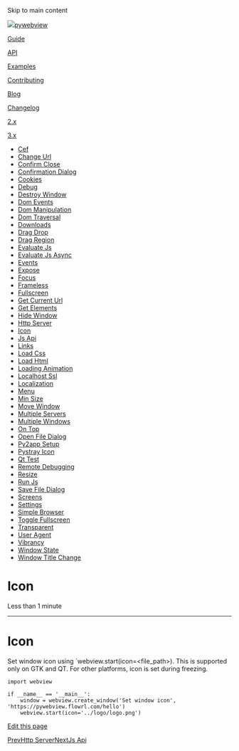 Skip to main content

[![](..\\..\\..\\logo-no-text.png)pywebview](/)

[Guide](/guide/)

[API](/api/)

[Examples](/examples/)

[Contributing](/contributing/)

[Blog](/blog/)

[Changelog](/changelog)

[2.x](https://pywebview.flowrl.com/2.4)

[3.x](https://pywebview.flowrl.com/3.7)

[](https://github.com/r0x0r/pywebview)

  * [Cef](/examples/cef)
  * [Change Url](/examples/change_url)
  * [Confirm Close](/examples/confirm_close)
  * [Confirmation Dialog](/examples/confirmation_dialog)
  * [Cookies](/examples/cookies)
  * [Debug](/examples/debug)
  * [Destroy Window](/examples/destroy_window)
  * [Dom Events](/examples/dom_events)
  * [Dom Manipulation](/examples/dom_manipulation)
  * [Dom Traversal](/examples/dom_traversal)
  * [Downloads](/examples/downloads)
  * [Drag Drop](/examples/drag_drop)
  * [Drag Region](/examples/drag_region)
  * [Evaluate Js](/examples/evaluate_js)
  * [Evaluate Js Async](/examples/evaluate_js_async)
  * [Events](/examples/events)
  * [Expose](/examples/expose)
  * [Focus](/examples/focus)
  * [Frameless](/examples/frameless)
  * [Fullscreen](/examples/fullscreen)
  * [Get Current Url](/examples/get_current_url)
  * [Get Elements](/examples/get_elements)
  * [Hide Window](/examples/hide_window)
  * [Http Server](/examples/http_server)
  * [Icon](/examples/icon)
  * [Js Api](/examples/js_api)
  * [Links](/examples/links)
  * [Load Css](/examples/load_css)
  * [Load Html](/examples/load_html)
  * [Loading Animation](/examples/loading_animation)
  * [Localhost Ssl](/examples/localhost_ssl)
  * [Localization](/examples/localization)
  * [Menu](/examples/menu)
  * [Min Size](/examples/min_size)
  * [Move Window](/examples/move_window)
  * [Multiple Servers](/examples/multiple_servers)
  * [Multiple Windows](/examples/multiple_windows)
  * [On Top](/examples/on_top)
  * [Open File Dialog](/examples/open_file_dialog)
  * [Py2app Setup](/examples/py2app_setup)
  * [Pystray Icon](/examples/pystray_icon)
  * [Qt Test](/examples/qt_test)
  * [Remote Debugging](/examples/remote_debugging)
  * [Resize](/examples/resize)
  * [Run Js](/examples/run_js)
  * [Save File Dialog](/examples/save_file_dialog)
  * [Screens](/examples/screens)
  * [Settings](/examples/settings)
  * [Simple Browser](/examples/simple_browser)
  * [Toggle Fullscreen](/examples/toggle_fullscreen)
  * [Transparent](/examples/transparent)
  * [User Agent](/examples/user_agent)
  * [Vibrancy](/examples/vibrancy)
  * [Window State](/examples/window_state)
  * [Window Title Change](/examples/window_title_change)



# Icon

Less than 1 minute

* * *

# Icon

Set window icon using `webview.start(icon=<file_path>). This is supported only on GTK and QT. For other platforms, icon is set during freezing.
    
    
    import webview
    
    if __name__ == '__main__':
        window = webview.create_window('Set window icon', 'https://pywebview.flowrl.com/hello')
        webview.start(icon='../logo/logo.png')

[Edit this page](https://github.com/r0x0r/pywebview/edit/docs/docs/examples/icon.md)

[PrevHttp Server](/examples/http_server)[NextJs Api](/examples/js_api)
